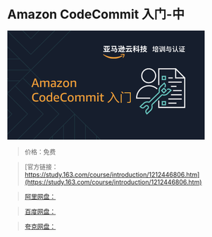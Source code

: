 # Amazon CodeCommit 入门-中

![img](../../../assets/study163/free/f7c66c578f3d4870adf774c901632698.png)

> 价格：免费

> [官方链接：https://study.163.com/course/introduction/1212446806.htm](https://study.163.com/course/introduction/1212446806.htm)

> [阿里网盘：]()

> [百度网盘：]()

> [夸克网盘：]()
